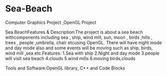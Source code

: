 # Sea-Beach
Computer Graphics Project ,OpenGL Project 


Sea BeachFeatures & Description:The project is about a sea beach  withcomponents including sea , ship, wind mill, sun, moon , birds ,hills , trees , people ,umbrella, chair etcusing OpenGL. 
There will have night mode and day mode also and some events will be moving such as ship, birds, wind mill ,sea etc.Features:
1.Sea with ship
2.Night and day mode
3.people will visit sea beach
4.clouds
5.wind mills
6.moving birds,clouds

Tools and Software:OpenGL library, C++ and Code Blocks
